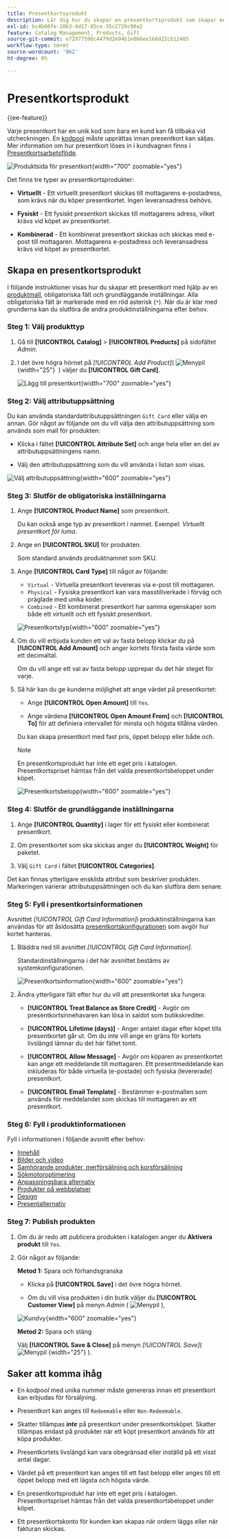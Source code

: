 ```yaml
---
title: Presentkortsprodukt
description: Lär dig hur du skapar en presentkortsprodukt som skapar en unik kod som en mottagarkund kan lösa in vid utcheckningen.
exl-id: bc4b60fe-10b3-4d17-85ce-35c2720c90a2
feature: Catalog Management, Products, Gift
source-git-commit: e72977596c4479d2e94b1e066ee166d22cb12405
workflow-type: tm+mt
source-wordcount: '962'
ht-degree: 0%

---
```


# Presentkortsprodukt

{{ee-feature}}

Varje presentkort har en unik kod som bara en kund kan få tillbaka vid utcheckningen. En [kodpool](../stores-purchase/product-gift-card-accounts.md#step-3-establish-the-gift-card-code-pool) måste upprättas innan presentkort kan säljas. Mer information om hur presentkort löses in i kundvagnen finns i [Presentkortsarbetsflöde](../stores-purchase/product-gift-card-workflow.md).

![Produktsida för presentkort](./assets/storefront-giftcard-product-page.png){width="700" zoomable="yes"}

Det finns tre typer av presentkortsprodukter:

- **Virtuellt** - Ett virtuellt presentkort skickas till mottagarens e-postadress, som krävs när du köper presentkortet. Ingen leveransadress behövs.

- **Fysiskt** - Ett fysiskt presentkort skickas till mottagarens adress, vilket krävs vid köpet av presentkortet.

- **Kombinerad** - Ett kombinerat presentkort skickas och skickas med e-post till mottagaren. Mottagarens e-postadress och leveransadress krävs vid köpet av presentkortet.

## Skapa en presentkortsprodukt

I följande instruktioner visas hur du skapar ett presentkort med hjälp av en [produktmall](attribute-sets.md), obligatoriska fält och grundläggande inställningar. Alla obligatoriska fält är markerade med en röd asterisk (`*`). När du är klar med grunderna kan du slutföra de andra produktinställningarna efter behov.

### Steg 1: Välj produkttyp

1. Gå till **[!UICONTROL Catalog]** > **[!UICONTROL Products]** på sidofältet _Admin_.

1. I det övre högra hörnet på _[!UICONTROL Add Product]_( ![Menypil](../assets/icon-menu-down-arrow-red.png){width="25"}  ) väljer du **[!UICONTROL Gift Card]**.

   ![Lägg till presentkort](./assets/product-add-gift-card.png){width="700" zoomable="yes"}

### Steg 2: Välj attributuppsättning

Du kan använda standardattributuppsättningen `Gift Card` eller välja en annan. Gör något av följande om du vill välja den attributuppsättning som används som mall för produkten:

- Klicka i fältet **[!UICONTROL Attribute Set]** och ange hela eller en del av attributuppsättningens namn.

- Välj den attributuppsättning som du vill använda i listan som visas.

![Välj attributuppsättning](./assets/product-create-choose-attribute-set-gift-card.png){width="600" zoomable="yes"}

### Steg 3: Slutför de obligatoriska inställningarna

1. Ange **[!UICONTROL Product Name]** som presentkort.

   Du kan också ange typ av presentkort i namnet. Exempel: _Virtuellt presentkort för luma_.

1. Ange en **[!UICONTROL SKU]** för produkten.

   Som standard används produktnamnet som SKU.

1. Ange **[!UICONTROL Card Type]** till något av följande:

   - `Virtual` - Virtuella presentkort levereras via e-post till mottagaren.
   - `Physical` - Fysiska presentkort kan vara masstillverkade i förväg och präglade med unika koder.
   - `Combined` - Ett kombinerat presentkort har samma egenskaper som både ett virtuellt och ett fysiskt presentkort.

   ![Presentkortstyp](./assets/product-create-gift-card-type.png){width="600" zoomable="yes"}

1. Om du vill erbjuda kunden ett val av fasta belopp klickar du på **[!UICONTROL Add Amount]** och anger kortets första fasta värde som ett decimaltal.

   Om du vill ange ett val av fasta belopp upprepar du det här steget för varje.

1. Så här kan du ge kunderna möjlighet att ange värdet på presentkortet:

   - Ange **[!UICONTROL Open Amount]** till `Yes`.

   - Ange värdena **[!UICONTROL Open Amount From]** och **[!UICONTROL To]** för att definiera intervallet för minsta och högsta tillåtna värden.

   Du kan skapa presentkort med fast pris, öppet belopp eller både och.

   >[!NOTE]
   >
   >En presentkortsprodukt har inte ett eget pris i katalogen. Presentkortspriset hämtas från det valda presentkortsbeloppet under köpet.

   ![Presentkortsbelopp](./assets/product-create-gift-card-amounts.png){width="600" zoomable="yes"}

### Steg 4: Slutför de grundläggande inställningarna

1. Ange **[!UICONTROL Quantity]** i lager för ett fysiskt eller kombinerat presentkort.

1. Om presentkortet som ska skickas anger du **[!UICONTROL Weight]** för paketet.

1. Välj `Gift Card` i fältet **[!UICONTROL Categories]**.

Det kan finnas ytterligare enskilda attribut som beskriver produkten. Markeringen varierar attributuppsättningen och du kan slutföra dem senare.

### Steg 5: Fyll i presentkortsinformationen

Avsnittet _[!UICONTROL Gift Card Information]_&#x200B;i produktinställningarna kan användas för att åsidosätta [presentkortskonfigurationen](../configuration-reference/sales/gift-cards.md) som avgör hur kortet hanteras.

1. Bläddra ned till avsnittet _[!UICONTROL Gift Card Information]_.

   Standardinställningarna i det här avsnittet bestäms av systemkonfigurationen.

   ![Presentkortsinformation](./assets/product-gift-card-information.png){width="600" zoomable="yes"}

1. Ändra ytterligare fält efter hur du vill att presentkortet ska fungera:

   - **[!UICONTROL Treat Balance as Store Credit]** - Avgör om presentkortsinnehavaren kan lösa in saldot som butikskrediter.

   - **[!UICONTROL Lifetime (days)]** - Anger antalet dagar efter köpet tills presentkortet går ut. Om du inte vill ange en gräns för kortets livslängd lämnar du det här fältet tomt.

   - **[!UICONTROL Allow Message]** - Avgör om köparen av presentkortet kan ange ett meddelande till mottagaren. Ett presentmeddelande kan inkluderas för både virtuella (e-postade) och fysiska (levererade) presentkort.

   - **[!UICONTROL Email Template]** - Bestämmer e-postmallen som används för meddelandet som skickas till mottagaren av ett presentkort.

### Steg 6: Fyll i produktinformationen

Fyll i informationen i följande avsnitt efter behov:

- [Innehåll](product-content.md)
- [Bilder och video](product-images-and-video.md)
- [Samhörande produkter, merförsäljning och korsförsäljning](related-products-up-sells-cross-sells.md)
- [Sökmotoroptimering](product-search-engine-optimization.md)
- [Anpassningsbara alternativ](settings-advanced-custom-options.md)
- [Produkter på webbplatser](settings-basic-websites.md)
- [Design](settings-advanced-design.md)
- [Presentalternativ](product-gift-options.md)

### Steg 7: Publish produkten

1. Om du är redo att publicera produkten i katalogen anger du **Aktivera produkt** till `Yes`.

1. Gör något av följande:

   **Metod 1:** Spara och förhandsgranska

   - Klicka på **[!UICONTROL Save]** i det övre högra hörnet.

   - Om du vill visa produkten i din butik väljer du **[!UICONTROL Customer View]** på menyn _Admin_ ( ![Menypil](../assets/icon-menu-down-arrow-black.png) ),

   ![Kundvy](./assets/product-admin-customer-view.png){width="600" zoomable="yes"}

   **Metod 2:** Spara och stäng

   Välj **[!UICONTROL Save & Close]** på menyn _[!UICONTROL Save]_( ![Menypil &#x200B;](../assets/icon-menu-down-arrow-red.png){width="25"} ).

## Saker att komma ihåg

- En _kodpool_ med unika nummer måste genereras innan ett presentkort kan erbjudas för försäljning.

- Presentkort kan anges till `Redeemable` eller `Non-Redeemable`.

- Skatter tillämpas **_inte_** på presentkort under presentkortsköpet. Skatter tillämpas endast på produkter när ett köpt presentkort används för att köpa produkter.

- Presentkortets livslängd kan vara obegränsad eller inställd på ett visst antal dagar.

- Värdet på ett presentkort kan anges till ett fast belopp eller anges till ett öppet belopp med ett lägsta och högsta värde.

- En presentkortsprodukt har inte ett eget pris i katalogen. Presentkortspriset hämtas från det valda presentkortsbeloppet under köpet.

- Ett presentkortskonto för kunden kan skapas när ordern läggs eller när fakturan skickas.

